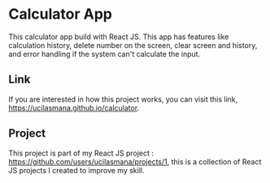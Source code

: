 # Calculator App

This calculator app build with React JS. 
This app has features like calculation history, delete number on the screen, clear screen and history, and error handling if the system can't calculate the input.

## Link

If you are interested in how this project works, you can visit this link, https://ucilasmana.github.io/calculator.

## Project

This project is part of my React JS project : https://github.com/users/ucilasmana/projects/1, this is a collection of React JS projects I created to improve my skill.